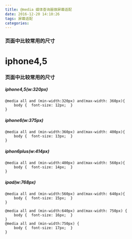 ```yaml
---
title: @media 媒体查询器做屏幕适配
date: 2016-12-20 14:10:26
tags: 屏幕适配
categories:
---
```


### 页面中比较常用的尺寸

iphone4,5
=======
###  页面中比较常用的尺寸

##### iphone4,5(w:320px)

	@media all and (min-width:320px) and(max-width: 360px){
		body {  font-size: 12px;  }
	}

##### iphone6(w:375px)

	@media all and (min-width:360px) and(max-width: 400px){
	    body {  font-size: 13px;  }
	}

##### iphon6plus(w:414px)

	@media all and (min-width:400px) and(max-width: 560px){
	    body {  font-size: 14px;  }
	}
##### ipad(w:768px)	

	@media all and (min-width:560px) and(max-width: 640px){
	    body {  font-size: 15px;  }
	}
	
	@media all and (min-width:640px) and(max-width: 750px) {
	    body {  font-size: 16px;  }
	}
	@media all and (min-width:750px) {
	    body {  font-size: 17px;  }
	}